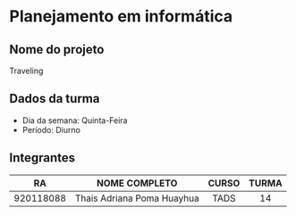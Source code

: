 # Planejamento em informática
## Nome do projeto
Traveling

## Dados da turma
- Dia da semana: Quinta-Feira
- Período: Diurno

## Integrantes

|    RA    | NOME COMPLETO | CURSO | TURMA |
| --- | --- | :---: | :---: |
| 920118088 | Thais Adriana Poma Huayhua | TADS | 14 |
